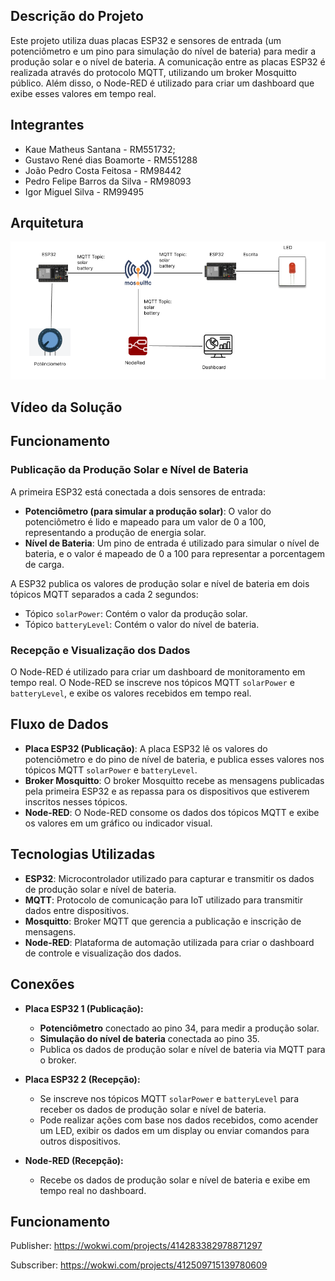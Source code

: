 ## Descrição do Projeto
Este projeto utiliza duas placas ESP32 e sensores de entrada (um potenciômetro e um pino para simulação do nível de bateria) para medir a produção solar e o nível de bateria. A comunicação entre as placas ESP32 é realizada através do protocolo MQTT, utilizando um broker Mosquitto público. Além disso, o Node-RED é utilizado para criar um dashboard que exibe esses valores em tempo real.

## Integrantes 

- Kaue Matheus Santana - RM551732;
- Gustavo René dias Boamorte - RM551288 
- João Pedro Costa Feitosa - RM98442 
- Pedro Felipe Barros da Silva - RM98093 
- Igor Miguel Silva - RM99495

## Arquitetura

![Arquitetura do Sistema](images/arquitetura.PNG)

## Vídeo da Solução
<!-- Link: https://youtu.be/km0kCXDhtS0?si=8Hdd72nN5IADp1p1 -->

<!-- [![Assista ao vídeo](https://img.youtube.com/vi/78C82yDRMc4/0.jpg)](https://youtu.be/km0kCXDhtS0?si=8Hdd72nN5IADp1p1) -->

## Funcionamento

### Publicação da Produção Solar e Nível de Bateria
A primeira ESP32 está conectada a dois sensores de entrada:
- **Potenciômetro (para simular a produção solar)**: O valor do potenciômetro é lido e mapeado para um valor de 0 a 100, representando a produção de energia solar.
- **Nível de Bateria**: Um pino de entrada é utilizado para simular o nível de bateria, e o valor é mapeado de 0 a 100 para representar a porcentagem de carga.

A ESP32 publica os valores de produção solar e nível de bateria em dois tópicos MQTT separados a cada 2 segundos:
- Tópico `solarPower`: Contém o valor da produção solar.
- Tópico `batteryLevel`: Contém o valor do nível de bateria.

### Recepção e Visualização dos Dados
O Node-RED é utilizado para criar um dashboard de monitoramento em tempo real. O Node-RED se inscreve nos tópicos MQTT `solarPower` e `batteryLevel`, e exibe os valores recebidos em tempo real.

## Fluxo de Dados
- **Placa ESP32 (Publicação)**: A placa ESP32 lê os valores do potenciômetro e do pino de nível de bateria, e publica esses valores nos tópicos MQTT `solarPower` e `batteryLevel`.
- **Broker Mosquitto**: O broker Mosquitto recebe as mensagens publicadas pela primeira ESP32 e as repassa para os dispositivos que estiverem inscritos nesses tópicos.
- **Node-RED**: O Node-RED consome os dados dos tópicos MQTT e exibe os valores em um gráfico ou indicador visual.

## Tecnologias Utilizadas
- **ESP32**: Microcontrolador utilizado para capturar e transmitir os dados de produção solar e nível de bateria.
- **MQTT**: Protocolo de comunicação para IoT utilizado para transmitir dados entre dispositivos.
- **Mosquitto**: Broker MQTT que gerencia a publicação e inscrição de mensagens.
- **Node-RED**: Plataforma de automação utilizada para criar o dashboard de controle e visualização dos dados.

## Conexões
- **Placa ESP32 1 (Publicação):**
  - **Potenciômetro** conectado ao pino 34, para medir a produção solar.
  - **Simulação do nível de bateria** conectada ao pino 35.
  - Publica os dados de produção solar e nível de bateria via MQTT para o broker.

- **Placa ESP32 2 (Recepção):**
  - Se inscreve nos tópicos MQTT `solarPower` e `batteryLevel` para receber os dados de produção solar e nível de bateria.
  - Pode realizar ações com base nos dados recebidos, como acender um LED, exibir os dados em um display ou enviar comandos para outros dispositivos.

- **Node-RED (Recepção):**
  - Recebe os dados de produção solar e nível de bateria e exibe em tempo real no dashboard.


## Funcionamento

Publisher: https://wokwi.com/projects/414283382978871297

Subscriber: https://wokwi.com/projects/412509715139780609
